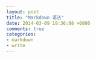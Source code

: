 ```yaml
---
layout: post
title: "Markdown 语法"
date: 2014-03-09 19:36:08 +0800
comments: true
categories: 
- markdown
- write
---
```

